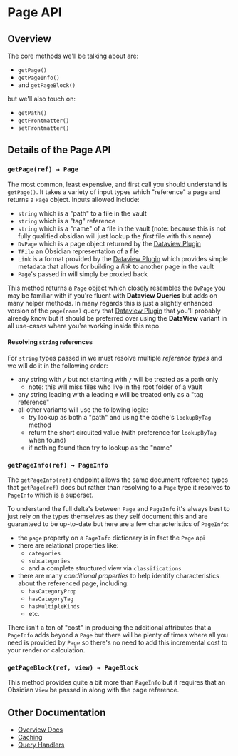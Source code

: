 
# Page API

## Overview

The core methods we'll be talking about are:

- `getPage()`
- `getPageInfo()`
- and `getPageBlock()`

but we'll also touch on:

- `getPath()`
- `getFrontmatter()`
- `setFrontmatter()`

## Details of the Page API

### `getPage(ref) → Page` 

The most common, least expensive, and first call you should understand is `getPage()`. It takes a variety of input types which "reference" a page and returns a `Page` object. Inputs allowed include:

- `string` which is a "path" to a file in the vault
- `string` which is a "tag" reference
- `string` which is a "name" of a file in the vault (note: because this is not fully qualified obsidian will just lookup the _first_ file with this name)
- `DvPage` which is a page object returned by the [Dataview Plugin](https://blacksmithgu.github.io/obsidian-dataview/)
- `TFile` an Obsidian representation of a file 
- `Link` is a format provided by the [Dataview Plugin](https://blacksmithgu.github.io/obsidian-dataview/) which provides simple metadata that allows for building a _link_ to another page in the vault
- `Page`'s passed in will simply be proxied back

This method returns a `Page` object which closely resembles the `DvPage` you may be familiar with if you're fluent with **Dataview Queries** but adds on many helper methods. In many regards this is just a slightly enhanced version of the `page(name)` query that [Dataview Plugin](https://blacksmithgu.github.io/obsidian-dataview/) that you'll probably already know but it should be preferred over using the **DataView** variant in all use-cases where you're working inside this repo.

#### Resolving `string` references

For `string` types passed in we must resolve multiple _reference types_ and we will do it in the following order:

- any string with `/` but not starting with `/` will be treated as a path only
  - note: this will miss files who live in the root folder of a vault
- any string leading with a leading `#` will be treated only as a "tag reference"
- all other variants will use the following logic:
  - try lookup as both a "path" and using the cache's `lookupByTag` method
  - return the short circuited value (with preference for `lookupByTag` when found)
  - if nothing found then try to lookup as the "name"

### `getPageInfo(ref) → PageInfo`

The `getPageInfo(ref)` endpoint allows the same document reference types that `getPage(ref)` does but rather than resolving to a `Page` type it resolves to `PageInfo` which is a superset.

To understand the full delta's between `Page` and `PageInfo` it's always best to just rely on the types themselves as they self document this and are guaranteed to be up-to-date but here are a few characteristics of `PageInfo`:

- the `page` property on a `PageInfo` dictionary is in fact the `Page` api
- there are relational properties like:
  - `categories`
  - `subcategories`
  - and a complete structured view via `classifications`
- there are many _conditional properties_ to help identify characteristics about the referenced page, including:
  - `hasCategoryProp`
  - `hasCategoryTag`
  - `hasMultipleKinds`
  - etc.

There isn't a ton of "cost" in producing the additional attributes that a `PageInfo` adds beyond a `Page` but there will be plenty of times where all you need is provided by `Page` so there's no need to add this incremental cost to your render or calculation.


### `getPageBlock(ref, view) → PageBlock`

This method provides quite a bit more than `PageInfo` but it requires that an Obsidian `View` be passed in along with the page reference. 

## Other Documentation

- [Overview Docs](../README.md)
- [Caching](./caching.md)
- [Query Handlers](./handlers.md)

